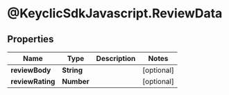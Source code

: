 # @KeyclicSdkJavascript.ReviewData

## Properties
Name | Type | Description | Notes
------------ | ------------- | ------------- | -------------
**reviewBody** | **String** |  | [optional] 
**reviewRating** | **Number** |  | [optional] 


